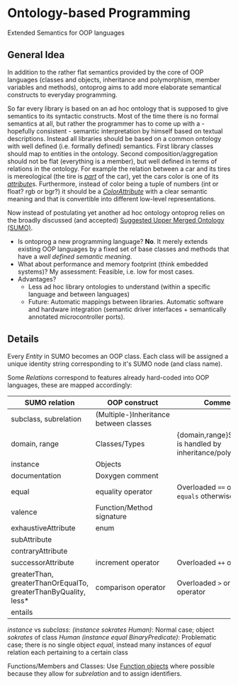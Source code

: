 # Ontology-based Programming
Extended Semantics for OOP languages

## General Idea
In addition to the rather flat semantics provided by the core of OOP languages (classes and objects, inheritance and polymorphism, member variables and methods), ontoprog aims to add more elaborate semantical constructs to everyday programming.

So far every library is based on an ad hoc ontology that is supposed to give semantics to its syntactic constructs.
Most of the time there is no formal semantics at all, but rather the programmer has to come up with a - hopefully consistent - semantic interpretation by himself based on textual descriptions.
Instead all libraries should be based on a common ontology with well defined (i.e. formally defined) semantics.
First library classes should map to entities in the ontology.
Second composition/aggregation should not be flat (everything is a member), but well defined in terms of relations in the ontology.
For example the relation between a car and its tires is mereological (the tire is [*part*](http://sigma-01.cim3.net:8080/sigma/Browse.jsp?kb=SUMO&lang=EnglishLanguage&flang=SUO-KIF&term=part) of the car), yet the cars color is one of its [*attribute*](http://sigma-01.cim3.net:8080/sigma/Browse.jsp?kb=SUMO&lang=EnglishLanguage&flang=SUO-KIF&term=attribute)s.
Furthermore, instead of color being a tuple of numbers (int or float? rgb or bgr?) it should be a [*ColorAttribute*](http://sigma-01.cim3.net:8080/sigma/Browse.jsp?lang=EnglishLanguage&flang=SUO-KIF&kb=SUMO&term=ColorAttribute) with a clear semantic meaning and that is convertible into different low-level representations.

Now instead of postulating yet another ad hoc ontology ontoprog relies on the broadly discussed (and accepted) [Suggested Upper Merged Ontology (SUMO)](http://ontologyportal.org/).

* Is ontoprog a new programming language? **No**. It merely extends existing OOP languages by a fixed set of base classes and methods that have a *well defined semantic meaning*.
* What about performance and memory footprint (think embedded systems)? My assessment: Feasible, i.e. low for most cases.
* Advantages?
    * Less ad hoc library ontologies to understand (within a specific language and between languages)
    * Future: Automatic mappings between libraries. Automatic software and hardware integration (semantic driver interfaces + semantically annotated microcontroller ports).



## Details

Every *Entity* in SUMO becomes an OOP class. Each class will be assigned a unique identity string corresponding to it's SUMO node (and class name).

Some *Relations* correspond to features already hard-coded into OOP languages, these are mapped accordingly:

| SUMO relation | OOP construct | Comment |
| --- | --- | --- |
| subclass, subrelation | (Multiple-)Inheritance between classes | |
| domain, range | Classes/Types | {domain,range}Subclass is handled by inheritance/polymorphism |
| instance | Objects | | 
| documentation | Doxygen comment | |
| equal | equality operator | Overloaded `==` operator, `equals` otherwise |
| valence | Function/Method signature | |
| exhaustiveAttribute | enum | |
| subAttribute | | |
| contraryAttribute | | |
| successorAttribute | increment operator | Overloaded `++` operator | |
| greaterThan, greaterThanOrEqualTo, greaterThanByQuality, less* | comparison operator | Overloaded `>` or `>=` operator |
| entails | | |

*instance* vs *subclass*:
*(instance sokrates Human)*: Normal case; object *sokrates* of class *Human*
*(instance equal BinaryPredicate)*: Problematic case; there is no single object *equal*, instead many instances of *equal* relation each pertaining to a certain class


Functions/Members and Classes:
Use [Function objects](http://en.wikipedia.org/wiki/Function_object) where possible because they allow for *subrelation* and to assign identifiers.

